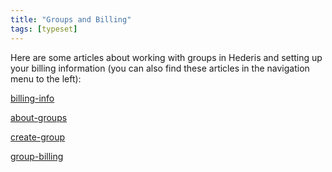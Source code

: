 ```yaml
---
title: "Groups and Billing"
tags: [typeset]
---
```

 
<html><body><section data-type="chapter" class="hsecchapter" data-hederis-type="hsecchapter" id="intro-groups" data-pi-attrs="id: intro-groups; data-tags: typeset;" role="doc-chapter" data-tags="typeset" data-author-name=" " data-book-title=" " title="Groups and Billing"><p class="hblkp" data-hederis-type="hblkp" id="p6tBbasoe">Here are some articles about working with groups in Hederis and setting up your billing information (you can also find these articles in the navigation menu to the left): </p><p class="hblkp" data-hederis-type="hblkp" id="p91Ui4Uft"><a href="{% link _docs/billing-info.md %}" class="hspana" data-hederis-type="hspana" id="p7gb3LAlr">billing-info</a></p><p class="hblkp" data-hederis-type="hblkp" id="ps4Pic9Bu"><a href="{% link _docs/about-groups.md %}" class="hspana" data-hederis-type="hspana" id="pL7kDTZrN">about-groups</a></p><p class="hblkp" data-hederis-type="hblkp" id="prkbqiz94"><a href="{% link _docs/create-group.md %}" class="hspana" data-hederis-type="hspana" id="pM3hxFFjP">create-group</a></p><p class="hblkp" data-hederis-type="hblkp" id="pMyuioncT"><a href="{% link _docs/group-billing.md %}" class="hspana" data-hederis-type="hspana" id="pbg2ek1BM">group-billing</a></p></section></body></html>
